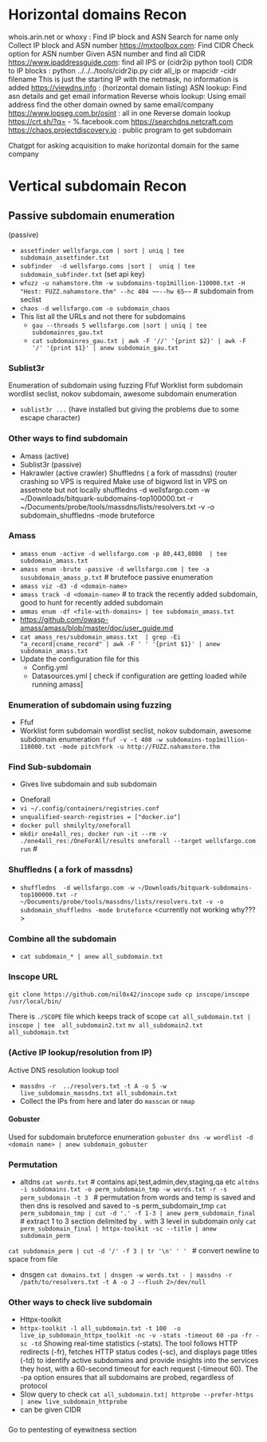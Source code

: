 # Horizontal domains Recon

whois.arin.net or whoxy : Find IP block and ASN 
	Search for name only
	Collect IP block and ASN number
https://mxtoolbox.com: Find CIDR
	Check option for ASN number
	Given ASN number and find all CIDR 
https://www.ipaddressguide.com:  find all IPS or  (cidr2ip python tool)
	CIDR to IP blocks : python ../../../tools/cidr2ip.py cidr all_ip or mapcidr -cidr filename
	This is just the starting IP with the netmask, no information is added
https://viewdns.info : (horizontal domain listing)
	ASN lookup: Find asn details and get email information
	Reverse whois lookup: Using email address find the other domain owned by same email/company
https://www.lopseg.com.br/osint : all in one
	Reverse domain lookup
https://crt.sh/?q=<name>
     - %.facebook.com
https://searchdns.netcraft.com 
https://chaos.projectdiscovery.io : public program to get subdomain


Chatgpt for asking acquisition to make horizontal domain for the same company

# Vertical subdomain Recon
## Passive subdomain enumeration
(passive)

- `assetfinder wellsfargo.com | sort | uniq | tee subdomain_assetfinder.txt`
- `subfinder  -d wellsfargo.coms |sort |  uniq | tee subdomain_subfinder.txt` (set api key)
- `wfuzz -u nahamstore.thm -w subdomains-top1million-110000.txt -H "Host: FUZZ.nahamstore.thm" --hc 404 ~~--hw 65~~` # subdomain from seclist
- `chaos -d wellsfargo.com -o subdomain_chaos`
- This list all the URLs and not there for subdomains
  - `gau --threads 5 wellsfargo.com |sort | uniq | tee subdomainres_gau.txt`
  - `cat subdomainres_gau.txt | awk -F '//' '{print $2}' | awk -F '/' '{print $1}' | anew subdomain_gau.txt`

### Sublist3r
Enumeration of subdomain using fuzzing
	Ffuf
	Worklist form subdomain wordlist seclist, nokov subdomain, awesome subdomain enumeration
 

- `sublist3r ...` (have installed but giving the problems due to some escape character)

### Other ways to find subdomain

- Amass (active)
- Sublist3r (passive)
- Hakrawler (active crawler)
Shuffledns ( a fork of massdns) (router crashing so VPS is required
Make use of bigword list in VPS on assetnote but not locally
		shuffledns  -d wellsfargo.com -w ~/Downloads/bitquark-subdomains-top100000.txt -r  ~/Documents/probe/tools/massdns/lists/resolvers.txt -v -o subdomain_shuffledns -mode bruteforce
        
### Amass

- `amass enum -active -d wellsfargo.com -p 80,443,8080  | tee subdomain_amass.txt`
- `amass enum -brute -passive -d wellsfargo.com | tee -a susubdomain_amass_p.txt`  # brutefoce passive enumeration
- `amass viz -d3 -d <domain-name>`
- `amass track -d <domain-name>` # to track the recently added subdomain, good to hunt for recently added subdomain
- `ammas enum -df <file-with-domains> | tee subdomain_amass.txt`
- https://github.com/owasp-amass/amass/blob/master/doc/user_guide.md
- `cat amass_res/subdomain_amass.txt  | grep -Ei  "a_record|cname_record" | awk -F ' ' '{print $1}' | anew subdomain_amass.txt`
- Update the configuration file for this
  - Config.yml
  - Datasources.yml [ check if configuration are getting loaded while running amass]
 

### Enumeration of subdomain using fuzzing

- Ffuf
- Worklist form subdomain wordlist seclist, nokov subdomain, awesome subdomain enumeration
`ffuf -v -t 400 -w subdomains-top1million-110000.txt -mode pitchfork -u http://FUZZ.nahamstore.thm `

### Find Sub-subdomain
	
* Gives live subdomain and sub subdomain
- Oneforall
- `vi ~/.config/containers/registries.conf`
- `unqualified-search-registries = ["docker.io"]`
- `docker pull shmilylty/oneforall`
- `mkdir one4all_res; docker run -it --rm -v ./one4all_res:/OneForAll/results oneforall --target wellsfargo.com run` # 
<what are the other ways>


### Shuffledns ( a fork of massdns)

- `shuffledns  -d wellsfargo.com -w ~/Downloads/bitquark-subdomains-top100000.txt -r  ~/Documents/probe/tools/massdns/lists/resolvers.txt -v -o subdomain_shuffledns -mode bruteforce`
<currently not working why???>
### Combine all the subdomain

- `cat subdomain_* | anew all_subdomain.txt`
  
### Inscope URL
`git clone https://github.com/nil0x42/inscope`
`sudo cp inscope/inscope /usr/local/bin/`

There is `./SCOPE` file which keeps track of scope
`cat all_subdomain.txt |  inscope | tee  all_subdomain2.txt`
`mv all_subdomain2.txt all_subdomain.txt`


### (Active IP lookup/resolution from IP)
Active DNS resolution lookup tool
- `massdns -r  ../resolvers.txt -t A -o S -w live_subdomain_massdns.txt all_subdomain.txt`
- Collect the IPs from here and later do `masscan` or `nmap`
  

#### Gobuster
Used for subdomain bruteforce enumeration
`gobuster dns -w wordlist -d <domain name> | anew subdomain_gobuster`

### Permutation 
* altdns
`cat words.txt`  # contains api,test,admin,dev,staging,qa etc
`altdns -i subdomains.txt -o perm_subdomain_tmp -w words.txt -r -s perm_subdomain -t 3 ` # permutation from words and temp is saved and then dns is resolved and saved to -s perm_subdomain_tmp
`cat perm_subdomain_tmp | cut -d '.' -f 1-3 | anew perm_subdomain_final` # extract 1 to 3 section delimited by `.` with 3 level in subdomain only
`cat perm_subdomain_final | httpx-toolkit -sc --title | anew subdomain_perm`

`cat subdomain_perm | cut -d '/' -f 3 | tr '\n' ' ' ` # convert newline to space from file

* dnsgen
  `cat domains.txt | dnsgen -w words.txt - | massdns -r /path/to/resolvers.txt -t A -o J --flush 2>/dev/null`



### Other ways to check live subdomain

- Httpx-toolkit
- `httpx-toolkit -l all_subdomain.txt -t 100  -o live_ip_subdomain_httpx_toolkit -nc -v -stats -timeout 60 -pa -fr -sc -td`
 Showing real-time statistics (-stats). The tool follows HTTP redirects (-fr), fetches HTTP status codes (-sc), and displays page titles (-td) to identify active subdomains and provide insights into the services they host, with a 60-second timeout for each request (-timeout 60). The -pa option ensures that all subdomains are probed, regardless of protocol
- Slow query to check `cat all_subdomain.txt| httprobe --prefer-https | anew live_subdomain_httprobe`
- can be given CIDR
  
### 
Go to pentesting of eyewitness section